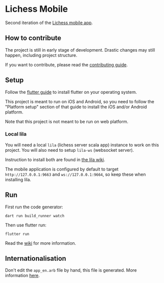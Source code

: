 # Lichess Mobile

Second iteration of the [Lichess mobile app](https://lichess.org/mobile).

## How to contribute

The project is still in early stage of development. Drastic changes may still
happen, including project structure.

If you want to contribute, please read the [contributing guide](./CONTRIBUTING.md).

## Setup

Follow the [flutter guide](https://docs.flutter.dev/get-started/install)
to install flutter on your operating system.

This project is meant to run on iOS and Android, so you need to follow the
"Platform setup" section of that guide to install the iOS and/or Android platform.

Note that this project is not meant to be run on web platform.

### Local lila

You will need a local `lila` (lichess server scala app) instance to work on this
project. You will also need to setup `lila-ws` (websocket server).

Instruction to install both are found in [the lila wiki](https://github.com/lichess-org/lila/wiki).

The mobile application is configured by default to target `http://127.0.0.1:9663` and `ws://127.0.0.1:9664`, so keep these when installing lila.


## Run

First run the code generator:

```
dart run build_runner watch
```

Then use flutter run:

```
flutter run
```

Read the [wiki](https://github.com/lichess-org/mobile/wiki) for more information.

## Internationalisation

Don't edit the `app_en.arb` file by hand, this file is generated. More information [here](https://github.com/lichess-org/mobile/wiki/About-internationalisation).
